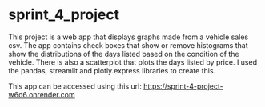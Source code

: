 # sprint_4_project
This project is a web app that displays graphs made from a vehicle sales csv. The app contains check boxes that show or remove histograms that show the distributions of the days listed based on the condition of the vehicle. There is also a scatterplot that plots the days listed by price. I used the pandas, streamlit and plotly.express libraries to create this.

This app can be accessed using this url: https://sprint-4-project-w6d6.onrender.com

